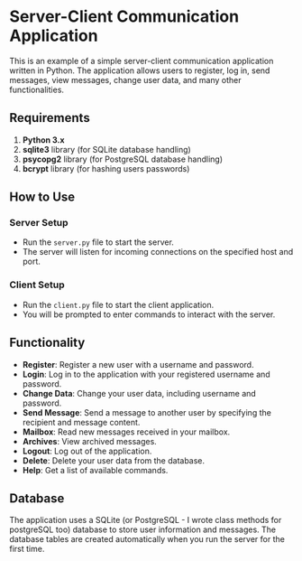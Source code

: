 # Server-Client Communication Application

This is an example of a simple server-client communication application written in Python. The application allows users to register, log in, send messages, view messages, change user data, and many other functionalities.

## Requirements

1. **Python 3.x**
2. **sqlite3** library (for SQLite database handling)
3. **psycopg2** library (for PostgreSQL database handling)
4. **bcrypt** library (for hashing users passwords)

## How to Use

### Server Setup
- Run the `server.py` file to start the server.
- The server will listen for incoming connections on the specified host and port.

### Client Setup
- Run the `client.py` file to start the client application.
- You will be prompted to enter commands to interact with the server.

## Functionality
- **Register**: Register a new user with a username and password.
- **Login**: Log in to the application with your registered username and password.
- **Change Data**: Change your user data, including username and password.
- **Send Message**: Send a message to another user by specifying the recipient and message content.
- **Mailbox**: Read new messages received in your mailbox.
- **Archives**: View archived messages.
- **Logout**: Log out of the application.
- **Delete**: Delete your user data from the database.
- **Help**: Get a list of available commands.

## Database
The application uses a SQLite (or PostgreSQL - I wrote class methods for postgreSQL too) database to store user information and messages. The database tables are created automatically when you run the server for the first time.
